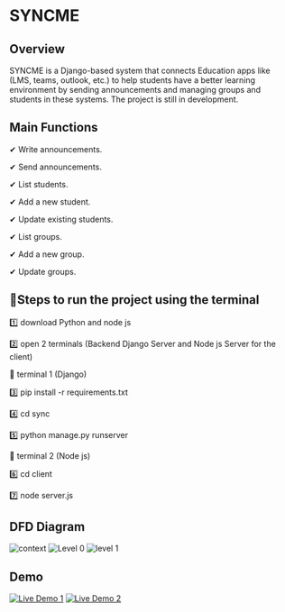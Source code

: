 # SYNCME
## Overview
SYNCME is a Django-based system that connects Education apps like (LMS, teams, outlook, etc.) to help students have a better learning environment by sending announcements and managing groups and students in these systems. The project is still in development.

## Main Functions
✔ Write announcements.

✔ Send announcements.

✔ List students.

✔ Add a new student.

✔ Update existing students.

✔ List groups.

✔ Add a new group.

✔ Update groups.

## 🔹Steps to run the project using the terminal
1️⃣ download Python and node js

2️⃣ open 2 terminals (Backend Django Server and Node js Server for the client)

📌 terminal 1 (Django)

3️⃣ pip install -r requirements.txt

4️⃣ cd sync

5️⃣ python manage.py runserver

📌 terminal 2 (Node js)

6️⃣ cd client

7️⃣ node server.js

## DFD Diagram
![context](https://github.com/user-attachments/assets/9a49c979-a725-4006-9cd0-461fb793ff85)
![Level 0](https://github.com/user-attachments/assets/2bc12bf5-4e1a-471f-a2b8-20bbee510a01)
![level 1](https://github.com/user-attachments/assets/f127d12b-d46a-4d68-91d7-9a57f557bfdd)

## Demo
[![Live Demo 1](https://github.com/user-attachments/assets/1edbaad5-b29f-46d4-b312-658823382395)](https://www.youtube.com/watch?v=BKNWgDRtt-c)
[![Live Demo 2](https://github.com/user-attachments/assets/ffe8aa78-a97b-420e-b964-afe922e5f93e)](https://www.youtube.com/watch?v=BKNWgDRtt-c)
